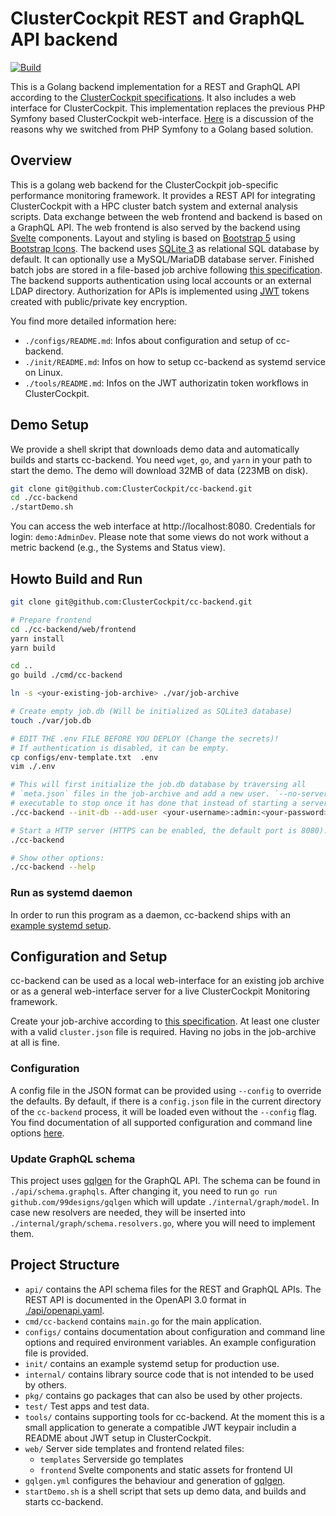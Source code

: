 # ClusterCockpit REST and GraphQL API backend

[![Build](https://github.com/ClusterCockpit/cc-backend/actions/workflows/test.yml/badge.svg)](https://github.com/ClusterCockpit/cc-backend/actions/workflows/test.yml)

This is a Golang backend implementation for a REST and GraphQL API according to the [ClusterCockpit specifications](https://github.com/ClusterCockpit/cc-specifications).
It also includes a web interface for ClusterCockpit.
This implementation replaces the previous PHP Symfony based ClusterCockpit web-interface.
[Here](https://github.com/ClusterCockpit/ClusterCockpit/wiki/Why-we-switched-from-PHP-Symfony-to-a-Golang-based-solution) is a discussion of the reasons why we switched from PHP Symfony to a Golang based solution.

## Overview

This is a golang web backend for the ClusterCockpit job-specific performance monitoring framework.
It provides a REST API for integrating ClusterCockpit with a HPC cluster batch system and external analysis scripts.
Data exchange between the web frontend and backend is based on a GraphQL API.
The web frontend is also served by the backend using [Svelte](https://svelte.dev/) components.
Layout and styling is based on [Bootstrap 5](https://getbootstrap.com/) using [Bootstrap Icons](https://icons.getbootstrap.com/).
The backend uses [SQLite 3](https://sqlite.org/) as relational SQL database by default.
It can optionally use a MySQL/MariaDB database server.
Finished batch jobs are stored in a file-based job archive following [this specification](https://github.com/ClusterCockpit/cc-specifications/tree/master/job-archive).
The backend supports authentication using local accounts or an external LDAP directory.
Authorization for APIs is implemented using [JWT](https://jwt.io/) tokens created with public/private key encryption.

You find more detailed information here:
* `./configs/README.md`: Infos about configuration and setup of cc-backend.
* `./init/README.md`: Infos on how to setup cc-backend as systemd service on Linux.
* `./tools/README.md`: Infos on the JWT authorizatin token workflows in ClusterCockpit.

## Demo Setup

We provide a shell skript that downloads demo data and automatically builds and starts cc-backend.
You need `wget`, `go`, and `yarn` in your path to start the demo. The demo will download 32MB of data (223MB on disk).

```sh
git clone git@github.com:ClusterCockpit/cc-backend.git
cd ./cc-backend
./startDemo.sh
```
You can access the web interface at http://localhost:8080.
Credentials for login: `demo:AdminDev`.
Please note that some views do not work without a metric backend (e.g., the Systems and Status view).

## Howto Build and Run

```sh
git clone git@github.com:ClusterCockpit/cc-backend.git

# Prepare frontend
cd ./cc-backend/web/frontend
yarn install
yarn build

cd ..
go build ./cmd/cc-backend

ln -s <your-existing-job-archive> ./var/job-archive

# Create empty job.db (Will be initialized as SQLite3 database)
touch ./var/job.db

# EDIT THE .env FILE BEFORE YOU DEPLOY (Change the secrets)!
# If authentication is disabled, it can be empty.
cp configs/env-template.txt  .env
vim ./.env

# This will first initialize the job.db database by traversing all
# `meta.json` files in the job-archive and add a new user. `--no-server` will cause the
# executable to stop once it has done that instead of starting a server.
./cc-backend --init-db --add-user <your-username>:admin:<your-password> --no-server

# Start a HTTP server (HTTPS can be enabled, the default port is 8080):
./cc-backend

# Show other options:
./cc-backend --help
```
### Run as systemd daemon

In order to run this program as a daemon, cc-backend ships with an [example systemd setup](./init/README.md).

## Configuration and Setup

cc-backend can be used as a local web-interface for an existing job archive or as a general web-interface server for a live ClusterCockpit Monitoring framework.

Create your job-archive according to [this specification](https://github.com/ClusterCockpit/cc-specifications/tree/master/job-archive).
At least one cluster with a valid `cluster.json` file is required.
Having no jobs in the job-archive at all is fine.

### Configuration

A config file in the JSON format can be provided using `--config` to override the defaults.
By default, if there is a `config.json` file in the current directory of the `cc-backend` process, it will be loaded even without the `--config` flag.
You find documentation of all supported configuration and command line options [here](./configs.README.md).

### Update GraphQL schema

This project uses [gqlgen](https://github.com/99designs/gqlgen) for the GraphQL API.
The schema can be found in `./api/schema.graphqls`.
After changing it, you need to run `go run github.com/99designs/gqlgen` which will update `./internal/graph/model`.
In case new resolvers are needed, they will be inserted into `./internal/graph/schema.resolvers.go`, where you will need to implement them.

## Project Structure

- `api/` contains the API schema files for the REST and GraphQL APIs. The REST API is documented in the OpenAPI 3.0 format in [./api/openapi.yaml](./api/openapi.yaml).
- `cmd/cc-backend` contains `main.go` for the main application.
- `configs/` contains documentation about configuration and command line options and required environment variables. An example configuration file is provided.
- `init/` contains an example systemd setup for production use.
- `internal/` contains library source code that is not intended to be used by others.
- `pkg/` contains go packages that can also be used by other projects.
- `test/` Test apps and test data.
- `tools/` contains supporting tools for cc-backend. At the moment this is a small application to generate a compatible JWT keypair includin a README about JWT setup in ClusterCockpit.
- `web/` Server side templates and frontend related files:
   - `templates` Serverside go templates
   - `frontend` Svelte components and static assets for frontend UI
- `gqlgen.yml` configures the behaviour and generation of [gqlgen](https://github.com/99designs/gqlgen).
- `startDemo.sh` is a shell script that sets up demo data, and builds and starts cc-backend.

